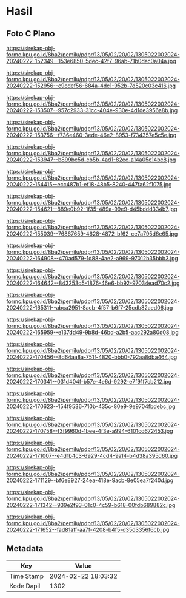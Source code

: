 # Hasil

## Foto C Plano

https://sirekap-obj-formc.kpu.go.id/8ba2/pemilu/pdpr/13/05/02/20/02/1305022002024-20240222-152349--153e6850-5dec-42f7-96ab-71b0dac0a04a.jpg

https://sirekap-obj-formc.kpu.go.id/8ba2/pemilu/pdpr/13/05/02/20/02/1305022002024-20240222-152956--c9cdef56-684a-4dc1-952b-7d520c03c416.jpg

https://sirekap-obj-formc.kpu.go.id/8ba2/pemilu/pdpr/13/05/02/20/02/1305022002024-20240222-153507--957c2933-31cc-404e-930e-4d1de3956a8b.jpg

https://sirekap-obj-formc.kpu.go.id/8ba2/pemilu/pdpr/13/05/02/20/02/1305022002024-20240222-153756--f736e460-3ede-46e2-8953-f734357e5c5e.jpg

https://sirekap-obj-formc.kpu.go.id/8ba2/pemilu/pdpr/13/05/02/20/02/1305022002024-20240222-153947--b899bc5d-cb5b-4ad1-82ec-a14a05e14bc8.jpg

https://sirekap-obj-formc.kpu.go.id/8ba2/pemilu/pdpr/13/05/02/20/02/1305022002024-20240222-154415--ecc487b1-ef18-48b5-8240-447fa62f1075.jpg

https://sirekap-obj-formc.kpu.go.id/8ba2/pemilu/pdpr/13/05/02/20/02/1305022002024-20240222-154621--889e0b92-1f35-489a-99e9-d45bddd334b7.jpg

https://sirekap-obj-formc.kpu.go.id/8ba2/pemilu/pdpr/13/05/02/20/02/1305022002024-20240222-155039--76867659-4628-4872-bf62-ce7a795d6e65.jpg

https://sirekap-obj-formc.kpu.go.id/8ba2/pemilu/pdpr/13/05/02/20/02/1305022002024-20240222-164908--470ad579-1d88-4ae2-a969-97012b35bbb3.jpg

https://sirekap-obj-formc.kpu.go.id/8ba2/pemilu/pdpr/13/05/02/20/02/1305022002024-20240222-164642--843253d5-1876-46e6-bb92-97034ead70c2.jpg

https://sirekap-obj-formc.kpu.go.id/8ba2/pemilu/pdpr/13/05/02/20/02/1305022002024-20240222-165311--abca2951-8acb-4f57-b6f7-25cdb82aed06.jpg

https://sirekap-obj-formc.kpu.go.id/8ba2/pemilu/pdpr/13/05/02/20/02/1305022002024-20240222-165959--e137dd49-9b8d-46bd-a2b5-aac292a80d08.jpg

https://sirekap-obj-formc.kpu.go.id/8ba2/pemilu/pdpr/13/05/02/20/02/1305022002024-20240222-170456--8d64aa8a-751f-4820-bbb0-792aa8dba464.jpg

https://sirekap-obj-formc.kpu.go.id/8ba2/pemilu/pdpr/13/05/02/20/02/1305022002024-20240222-170341--031d404f-b57e-4e6d-9292-e7f91f7cb212.jpg

https://sirekap-obj-formc.kpu.go.id/8ba2/pemilu/pdpr/13/05/02/20/02/1305022002024-20240222-170623--154f9536-710b-435c-80e9-9e9704fbdebc.jpg

https://sirekap-obj-formc.kpu.go.id/8ba2/pemilu/pdpr/13/05/02/20/02/1305022002024-20240222-170758--f3f9960d-1bee-4f3e-a994-6101cd672453.jpg

https://sirekap-obj-formc.kpu.go.id/8ba2/pemilu/pdpr/13/05/02/20/02/1305022002024-20240222-171007--e4d1b4c3-6929-4cd4-9a14-b4d38a395d60.jpg

https://sirekap-obj-formc.kpu.go.id/8ba2/pemilu/pdpr/13/05/02/20/02/1305022002024-20240222-171129--bf6e8927-24ea-418e-9acb-8e05ea7f240d.jpg

https://sirekap-obj-formc.kpu.go.id/8ba2/pemilu/pdpr/13/05/02/20/02/1305022002024-20240222-171342--939e2f93-01c0-4c59-b618-00fdb689882c.jpg

https://sirekap-obj-formc.kpu.go.id/8ba2/pemilu/pdpr/13/05/02/20/02/1305022002024-20240222-171652--fad81aff-aa7f-4208-b4f5-d35d3356f6cb.jpg


## Metadata

| Key        | Value               |
| ---------- | ------------------- |
| Time Stamp | 2024-02-22 18:03:32 |
| Kode Dapil | 1302                |



